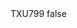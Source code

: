 <?xml version="1.0" encoding="UTF-8"?>
<CustomMetadata xmlns="http://soap.sforce.com/2006/04/metadata">
    <label>TXU799</label>
    <protected>false</protected>
</CustomMetadata>
